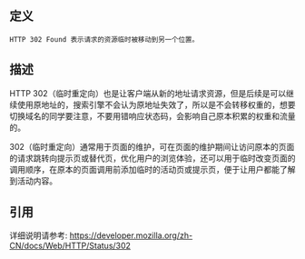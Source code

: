 ## 定义

```
HTTP 302 Found 表示请求的资源临时被移动到另一个位置。
```

## 描述

HTTP 302（临时重定向）也是让客户端从新的地址请求资源，但是后续是可以继续使用原地址的，搜索引擎不会认为原地址失效了，所以是不会转移权重的，想要切换域名的同学要注意，不要用错响应状态码，会影响自己原本积累的权重和流量的。

302（临时重定向）通常用于页面的维护，可在页面的维护期间让访问原本的页面的请求跳转向提示页或替代页，优化用户的浏览体验，还可以用于临时改变页面的调用顺序，在原本的页面调用前添加临时的活动页或提示页，便于让用户都能了解到活动内容。

## 引用

详细说明请参考: https://developer.mozilla.org/zh-CN/docs/Web/HTTP/Status/302